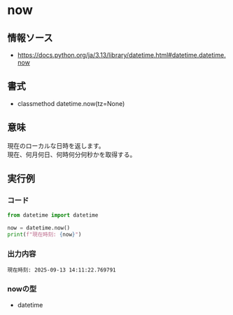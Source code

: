 # now
## 情報ソース
- https://docs.python.org/ja/3.13/library/datetime.html#datetime.datetime.now

## 書式
- classmethod datetime.now(tz=None)

## 意味
現在のローカルな日時を返します。  
現在、何月何日、何時何分何秒かを取得する。  

## 実行例
### コード
```python
from datetime import datetime

now = datetime.now()
print(f"現在時刻: {now}")
```

### 出力内容
```log
現在時刻: 2025-09-13 14:11:22.769791
```

### nowの型
- datetime